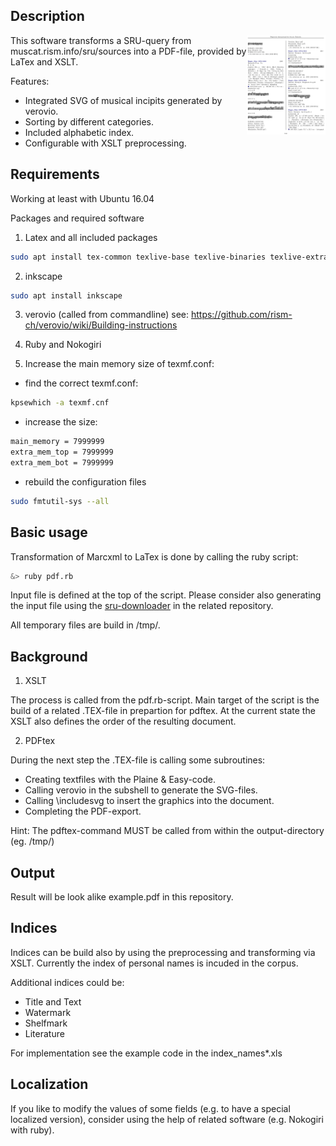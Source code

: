 Description
-----------
<img align="right" width="25%" height="25%" style="border:3 solid black" src="example.png">

This software transforms a SRU-query from muscat.rism.info/sru/sources into a PDF-file, provided by LaTex and XSLT.

Features:
* Integrated SVG of musical incipits generated by verovio.
* Sorting by different categories.
* Included alphabetic index.
* Configurable with XSLT preprocessing.


Requirements
-------------
Working at least with Ubuntu 16.04

Packages and required software

1. Latex and all included packages
```bash
sudo apt install tex-common texlive-base texlive-binaries texlive-extra-utils texlive-font-utils texlive-fonts-recommended texlive-generic-recommended texlive-latex-base texlive-latex-extra texlive-latex-recommended texlive-pictures texlive-pstricks
```
2. inkscape
```bash
sudo apt install inkscape 
```
3. verovio (called from commandline)
see: https://github.com/rism-ch/verovio/wiki/Building-instructions

4. Ruby and Nokogiri

5. Increase the main memory size of texmf.conf:
* find the correct texmf.conf: 
```bash
kpsewhich -a texmf.cnf
```
* increase the size:
```latex
main_memory = 7999999
extra_mem_top = 7999999
extra_mem_bot = 7999999
```
* rebuild the configuration files
```bash
sudo fmtutil-sys --all
```

Basic usage
-----------

Transformation of Marcxml to LaTex is done by calling the ruby script:
```bash
&> ruby pdf.rb
```
Input file is defined at the top of the script. Please consider also generating the input file using the [sru-downloader](https://github.com/rism-international/sru-downloader) in the related repository.

All temporary files are build in /tmp/.

Background
-----------

1. XSLT

The process is called from the pdf.rb-script. Main target of the script is the build of a related .TEX-file in prepartion for pdftex. At the current state the XSLT also defines the order of the resulting document.

2. PDFtex

During the next step the .TEX-file is calling some subroutines:
* Creating textfiles with the Plaine & Easy-code.
* Calling verovio in the subshell to generate the SVG-files.
* Calling \includesvg to insert the graphics into the document.
* Completing the PDF-export.

Hint: The pdftex-command MUST be called from within the output-directory (eg. /tmp/)

Output
------
Result will be look alike example.pdf in this repository.

Indices
-------
Indices can be build also by using the preprocessing and transforming via XSLT. Currently the index of personal names is incuded in the corpus.

Additional indices could be:
* Title and Text
* Watermark
* Shelfmark
* Literature

For implementation see the example code in the index_names*.xls

Localization
--------------

If you like to modify the values of some fields (e.g. to have a special localized version), consider using the help of related software (e.g. Nokogiri with ruby).


